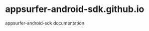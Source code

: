 appsurfer-android-sdk.github.io
===============================

appsurfer-android-sdk documentation
